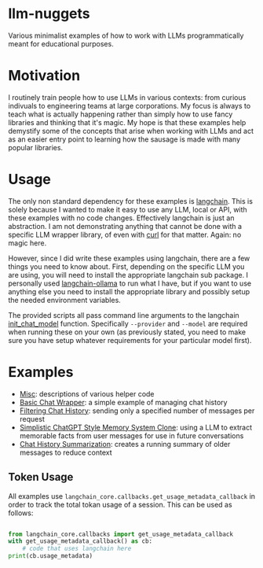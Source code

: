# llm-nuggets

Various minimalist examples of how to work with LLMs programmatically meant for
educational purposes.

# Motivation

I routinely train people how to use LLMs in various contexts: from curious
indivuals to engineering teams at large corporations. My focus is always to
teach what is actually happening rather than simply how to use fancy libraries
and thinking that it's magic. My hope is that these examples help demystify
some of the concepts that arise when working with LLMs and act as an easier
entry point to learning how the sausage is made with many popular libraries.


# Usage

The only non standard dependency for these examples is
[langchain](https://pypi.org/project/langchain/). This is solely because I
wanted to make it easy to use any LLM, local or API, with these examples with
no code changes. Effectively langchain is just an abstraction. I am not
demonstrating anything that cannot be done with a specific LLM wrapper library,
of even with [curl](https://curl.se/) for that matter. Again: no magic here.

However, since I did write these examples using langchain, there are a few
things you need to know about. First, depending on the specific LLM you are
using, you will need to install the appropriate langchain sub package. I
personally used [langchain-ollama](https://pypi.org/project/langchain-ollama/)
to run what I have, but if you want to use anything else you need to install
the appropriate library and possibly setup the needed environment variables.

The provided scripts all pass command line arguments to the langchain
[init_chat_model](https://python.langchain.com/api_reference/langchain/chat_models/langchain.chat_models.base.init_chat_model.html)
function. Specifically `--provider` and `--model` are required when running
these on your own (as previously stated, you need to make sure you have setup
whatever requirements for your particular model first).

# Examples

* [Misc](docs/0_misc.md): descriptions of various helper code
* [Basic Chat Wrapper](docs/1_simple_chat.md): a simple example of managing chat history
* [Filtering Chat History](docs/2_filtered_history.md): sending only a specified number of messages per request
* [Simplistic ChatGPT Style Memory System Clone](docs/3_memory_system.md): using a LLM to extract memorable facts from user messages for use in future conversations
* [Chat History Summarization](docs/4_summarize_history.md): creates a running summary of older messages to reduce context

## Token Usage

All examples use `langchain_core.callbacks.get_usage_metadata_callback` in order
to track the total tokan usage of a session. This can be used as follows:

```python

from langchain_core.callbacks import get_usage_metadata_callback
with get_usage_metadata_callback() as cb:
    # code that uses langchain here
print(cb.usage_metadata)
```
